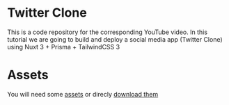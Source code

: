 # Twitter Clone
This is a code repository for the corresponding YouTube video. In this tutorial we are going to build and deploy a social media app (Twitter Clone) using Nuxt 3 + Prisma + TailwindCSS 3

# Assets
You will need some [assets](https://gist.github.com/hassnian/a8ef7f243dcc933887b31af77e73df29) or direcly [download them](https://gist.github.com/hassnian/a8ef7f243dcc933887b31af77e73df29/archive/f2122e760fcdcfae438648f2829ed6b7d5059e19.zip)
